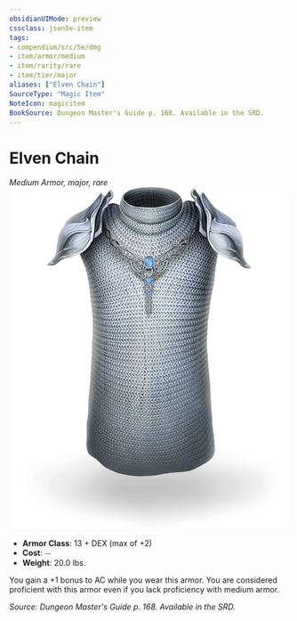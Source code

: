 ```yaml
---
obsidianUIMode: preview
cssclass: json5e-item
tags:
- compendium/src/5e/dmg
- item/armor/medium
- item/rarity/rare
- item/tier/major
aliases: ["Elven Chain"]
SourceType: "Magic Item"
NoteIcon: magicitem
BookSource: Dungeon Master's Guide p. 168. Available in the SRD.
---
```

# Elven Chain
*Medium Armor, major, rare*  
![](https://raw.githubusercontent.com/5etools-mirror-2/5etools-img/main/items/DMG/Elven%20Chain.webp#right)  

- **Armor Class**: 13 + DEX (max of +2)
- **Cost**: ⏤
- **Weight**: 20.0 lbs.

You gain a +1 bonus to AC while you wear this armor. You are considered proficient with this armor even if you lack proficiency with medium armor.

*Source: Dungeon Master's Guide p. 168. Available in the SRD.*